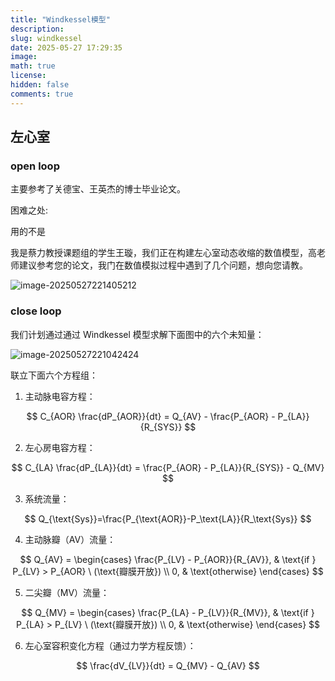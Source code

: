 ```yaml
---
title: "Windkessel模型"
description: 
slug: windkessel
date: 2025-05-27 17:29:35
image: 
math: true
license: 
hidden: false
comments: true
---
```



## 左心室
### open loop

主要参考了关德宝、王英杰的博士毕业论文。



困难之处:


用的不是



我是蔡力教授课题组的学生王璇，我们正在构建左心室动态收缩的数值模型，高老师建议参考您的论文，我门在数值模拟过程中遇到了几个问题，想向您请教。



![image-20250527221405212](https://githubimages.pengfeima.cn/images/202505272214311.png)



### close loop

我们计划通过通过 Windkessel 模型求解下面图中的六个未知量：

![image-20250527221042424](https://githubimages.pengfeima.cn/images/202505272210680.png)

联立下面六个方程组：

1. 主动脉电容方程：

$$
C_{AOR} \frac{dP_{AOR}}{dt} = Q_{AV} - \frac{P_{AOR} - P_{LA}}{R_{SYS}}
$$

2. 左心房电容方程：

$$
C_{LA} \frac{dP_{LA}}{dt} = \frac{P_{AOR} - P_{LA}}{R_{SYS}} - Q_{MV}
$$

3. 系统流量：

$$
Q_{\text{Sys}}=\frac{P_{\text{AOR}}-P_\text{LA}}{R_\text{Sys}}
$$

4. 主动脉瓣（AV）流量：

$$
Q_{AV} = 
\begin{cases}
\frac{P_{LV} - P_{AOR}}{R_{AV}}, & \text{if } P_{LV} > P_{AOR} \ (\text{瓣膜开放}) \\
0, & \text{otherwise}
\end{cases}
$$

5. 二尖瓣（MV）流量：

$$
Q_{MV} = 
\begin{cases}
\frac{P_{LA} - P_{LV}}{R_{MV}}, & \text{if } P_{LA} > P_{LV} \ (\text{瓣膜开放}) \\
0, & \text{otherwise}
\end{cases}
$$

6. 左心室容积变化方程（通过力学方程反馈）：

$$
\frac{dV_{LV}}{dt} = Q_{MV} - Q_{AV}
$$

